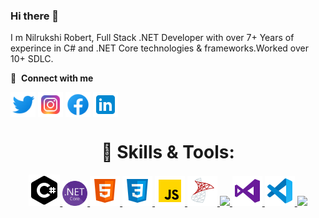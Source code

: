 ### Hi there 👋
I m Nilrukshi Robert, Full Stack .NET Developer with over 7+ Years of experince in C# and .NET Core technologies & frameworks.Worked over 10+ SDLC. 

🔗 &nbsp;**Connect with me**
<p align="left">
<a href="https://twitter.com/Nilrukshi" target="blank"><img align="center" src="https://github.com/NilrukshiRobert/NilrukshiRobert/blob/main/Assets/twitter-48.png" alt="Nilrukshi Robert" height="40" width="40" /></a>
<a href="https://www.instagram.com/nilrukshi_robert/" target="blank"><img align="center" src="https://github.com/NilrukshiRobert/NilrukshiRobert/blob/main/Assets/instagram-48.png" alt="Nilrukshi Robert" height="40" width="40" /></a>
<a href="https://www.facebook.com/nilrukshrobert" target="blank"><img align="center" src="https://github.com/NilrukshiRobert/NilrukshiRobert/blob/main/Assets/facebook-48.png" alt="Nilrukshi Robert" height="40" width="40" /></a>  
  <a href="https://www.linkedin.com/in/nilrukshi-robert-02209030/" target="blank"><img align="center" src="https://github.com/NilrukshiRobert/NilrukshiRobert/blob/main/Assets/linkedin-48.png" alt="Nilrukshi Robert" height="40" width="40" /></a> 
<h1 align="center"> 🔧 Skills & Tools: </h1>
  
  <p align="center">
  <a href="https://docs.microsoft.com/en-us/dotnet/csharp/">
    <img src="https://github.com/NilrukshiRobert/NilrukshiRobert/blob/main/Assets/c-sharp-logo-50.png">
  </a>
  <a href="https://dotnet.microsoft.com/en-us/learn/aspnet/what-is-aspnet-core">
    <img src="https://github.com/NilrukshiRobert/NilrukshiRobert/blob/main/Assets/NET_Core_Logo.png" height="40" width="40">
  </a>
  <a href="https://html.com/">
    <img src="https://github.com/NilrukshiRobert/NilrukshiRobert/blob/main/Assets/icons8-html-5-48.png">
  </a>
  <a href="https://www.w3schools.com/css/">
    <img src="https://github.com/NilrukshiRobert/NilrukshiRobert/blob/main/Assets/icons8-css3-48.png">
  </a>
  <a href="https://www.javascript.com/">
    <img src="https://github.com/NilrukshiRobert/NilrukshiRobert/blob/main/Assets/icons8-javascript-48.png">
  </a>
  <a href="https://www.microsoft.com/en-us/sql-server">
    <img src="https://github.com/NilrukshiRobert/NilrukshiRobert/blob/main/Assets/icons8-microsoft-sql-server-48.png">
  </a>
  <a href="https://www.w3schools.com/css/">
    <img src="https://img.shields.io/badge/CSS-1572B6?style=for-the-badge&logo=CSS3&logoColor=white">
  </a>
  <a href="https://visualstudio.microsoft.com/">
    <img src="https://github.com/NilrukshiRobert/NilrukshiRobert/blob/main/Assets/icons8-visual-studio-48.png">
  </a>
  <a href="https://code.visualstudio.com/">
    <img src="https://github.com/NilrukshiRobert/NilrukshiRobert/blob/main/Assets/visual-studio-code-2019-48.png">
  </a>
  <a href="https://www.json.org/json-en.html">
    <img src="https://img.shields.io/badge/JSON-000000?style=for-the-badge&logo=JSON&logoColor=white">
  </a>

  
  <!--
**NilrukshiRobert/NilrukshiRobert** is a ✨ _special_ ✨ repository because its `README.md` (this file) appears on your GitHub profile.


